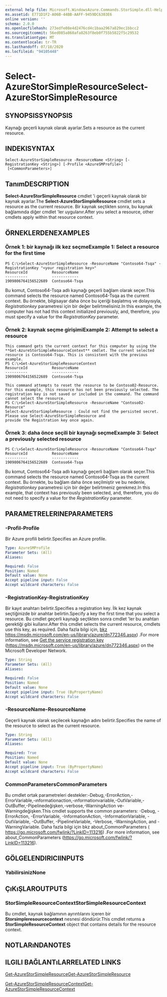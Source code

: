 ```yaml
---
external help file: Microsoft.WindowsAzure.Commands.StorSimple.dll-Help.xml
ms.assetid: E771D1F2-A06B-44BB-AAFF-9459DC6303E6
online version: ''
schema: 2.0.0
ms.openlocfilehash: 273edfe08e4d2476cd4c1baa2967a829ec1bbcc2
ms.sourcegitcommit: 56ed085a868afa8263f8eb0f755b5822f5c29532
ms.translationtype: MT
ms.contentlocale: tr-TR
ms.lasthandoff: 07/18/2020
ms.locfileid: "94105448"
---
```

# <span data-ttu-id="6854a-101">Select-AzureStorSimpleResource</span><span class="sxs-lookup"><span data-stu-id="6854a-101">Select-AzureStorSimpleResource</span></span>

## <span data-ttu-id="6854a-102">SYNOPSIS</span><span class="sxs-lookup"><span data-stu-id="6854a-102">SYNOPSIS</span></span>
<span data-ttu-id="6854a-103">Kaynağı geçerli kaynak olarak ayarlar.</span><span class="sxs-lookup"><span data-stu-id="6854a-103">Sets a resource as the current resource.</span></span>

## <span data-ttu-id="6854a-104">INDEKI</span><span class="sxs-lookup"><span data-stu-id="6854a-104">SYNTAX</span></span>

```
Select-AzureStorSimpleResource -ResourceName <String> [-RegistrationKey <String>] [-Profile <AzureSMProfile>]
 [<CommonParameters>]
```

## <span data-ttu-id="6854a-105">Tanım</span><span class="sxs-lookup"><span data-stu-id="6854a-105">DESCRIPTION</span></span>
<span data-ttu-id="6854a-106">**Select-AzureStorSimpleResource** cmdlet 'i geçerli kaynak olarak bir kaynak ayarlar.</span><span class="sxs-lookup"><span data-stu-id="6854a-106">The **Select-AzureStorSimpleResource** cmdlet sets a resource as the current resource.</span></span>
<span data-ttu-id="6854a-107">Bir kaynak seçtikten sonra, bu kaynak bağlamında diğer cmdlet 'ler uygulanır.</span><span class="sxs-lookup"><span data-stu-id="6854a-107">After you select a resource, other cmdlets apply within that resource context.</span></span>

## <span data-ttu-id="6854a-108">ÖRNEKLERDEN</span><span class="sxs-lookup"><span data-stu-id="6854a-108">EXAMPLES</span></span>

### <span data-ttu-id="6854a-109">Örnek 1: bir kaynağı ilk kez seçme</span><span class="sxs-lookup"><span data-stu-id="6854a-109">Example 1: Select a resource for the first time</span></span>
```
PS C:\>Select-AzureStorSimpleResource -ResourceName "Contoso64-Tsqa" -RegistrationKey "<your registration key>"
ResourceId           ResourceName
----------           ------------
1909806764156522689  Contoso64-Tsqa
```

<span data-ttu-id="6854a-110">Bu komut, Contoso64-Tsqa adlı kaynağı geçerli bağlam olarak seçer.</span><span class="sxs-lookup"><span data-stu-id="6854a-110">This command selects the resource named Contoso64-Tsqa as the current context.</span></span>
<span data-ttu-id="6854a-111">Bu örnekte, bilgisayar daha önce bu içeriği başlatmış ve dolayısıyla, *Registrationkey* parametresi için bir değer belirtmelisiniz.</span><span class="sxs-lookup"><span data-stu-id="6854a-111">In this example, the computer has not had this context initialized previously, and, therefore, you must specify a value for the *RegistrationKey* parameter.</span></span>

### <span data-ttu-id="6854a-112">Örnek 2: kaynak seçme girişimi</span><span class="sxs-lookup"><span data-stu-id="6854a-112">Example 2: Attempt to select a resource</span></span>
```
This command gets the current context for this computer by using the **Get-AzureStorSimpleResourceContext** cmdlet. The current selected resource is Contoso64-Tsqa. This is consistent with the previous example. 
PS C:\>Get-AzureStorSimpleResourceContext
ResourceId           ResourceName
----------           ------------
1909806764156522689  Contoso64-Tsqa 

This command attempts to reset the resource to be Contoso02-Resource. For this example, this resource has not been previously selected. The registration key is not saved or included in the command. The command cannot select the resource. 
PS C:\>Select-AzureStorSimpleResource -ResourceName "Contoso02-Resource"
Select-AzureStorSimpleResource : Could not find the persisted secret. Please use Select-AzureStorSimpleResource and
provide the Registration key once again.
```

### <span data-ttu-id="6854a-113">Örnek 3: daha önce seçili bir kaynağı seçme</span><span class="sxs-lookup"><span data-stu-id="6854a-113">Example 3: Select a previously selected resource</span></span>
```
PS C:\>Select-AzureStorSimpleResource -ResourceName "Contoso64-Tsqa"
ResourceId           ResourceName
----------           ------------
1909806764156522689  Contoso64-Tsqa
```

<span data-ttu-id="6854a-114">Bu komut, Contoso64-Tsqa adlı kaynağı geçerli bağlam olarak seçer.</span><span class="sxs-lookup"><span data-stu-id="6854a-114">This command selects the resource named Contoso64-Tsqa as the current context.</span></span>
<span data-ttu-id="6854a-115">Bu örnekte, bu bağlam daha önce seçilmiştir ve bu nedenle, *Registrationkey* parametresi için bir değer belirtmeniz gerekmez.</span><span class="sxs-lookup"><span data-stu-id="6854a-115">In this example, that context has previously been selected, and, therefore, you do not need to specify a value for the *RegistrationKey* parameter.</span></span>

## <span data-ttu-id="6854a-116">PARAMETRELERINE</span><span class="sxs-lookup"><span data-stu-id="6854a-116">PARAMETERS</span></span>

### <span data-ttu-id="6854a-117">-Profil</span><span class="sxs-lookup"><span data-stu-id="6854a-117">-Profile</span></span>
<span data-ttu-id="6854a-118">Bir Azure profili belirtir.</span><span class="sxs-lookup"><span data-stu-id="6854a-118">Specifies an Azure profile.</span></span>

```yaml
Type: AzureSMProfile
Parameter Sets: (All)
Aliases: 

Required: False
Position: Named
Default value: None
Accept pipeline input: False
Accept wildcard characters: False
```

### <span data-ttu-id="6854a-119">-RegistrationKey</span><span class="sxs-lookup"><span data-stu-id="6854a-119">-RegistrationKey</span></span>
<span data-ttu-id="6854a-120">Bir kayıt anahtarı belirtir.</span><span class="sxs-lookup"><span data-stu-id="6854a-120">Specifies a registration key.</span></span>
<span data-ttu-id="6854a-121">İlk kez kaynak seçtiğinizde bir anahtar belirtin.</span><span class="sxs-lookup"><span data-stu-id="6854a-121">Specify a key the first time that you select a resource.</span></span>
<span data-ttu-id="6854a-122">Bu cmdlet geçerli kaynağı seçtikten sonra cmdlet 'ler bu anahtarı gerektiği gibi kullanır.</span><span class="sxs-lookup"><span data-stu-id="6854a-122">After this cmdlet selects the current resource, cmdlets use this key, as required.</span></span>
<span data-ttu-id="6854a-123">Daha fazla bilgi için, [bkz](https://msdn.microsoft.com/en-us/library/azure/dn772346.aspx) https://msdn.microsoft.com/en-us/library/azure/dn772346.aspx) .</span><span class="sxs-lookup"><span data-stu-id="6854a-123">For more information, see [Get the service registration key](https://msdn.microsoft.com/en-us/library/azure/dn772346.aspx)  (https://msdn.microsoft.com/en-us/library/azure/dn772346.aspx) on the Microsoft Developer Network.</span></span>

```yaml
Type: String
Parameter Sets: (All)
Aliases: 

Required: False
Position: Named
Default value: None
Accept pipeline input: True (ByPropertyName)
Accept wildcard characters: False
```

### <span data-ttu-id="6854a-124">-ResourceName</span><span class="sxs-lookup"><span data-stu-id="6854a-124">-ResourceName</span></span>
<span data-ttu-id="6854a-125">Geçerli kaynak olarak seçilecek kaynağın adını belirtir.</span><span class="sxs-lookup"><span data-stu-id="6854a-125">Specifies the name of the resource to select as the current resource.</span></span>

```yaml
Type: String
Parameter Sets: (All)
Aliases: 

Required: True
Position: Named
Default value: None
Accept pipeline input: True (ByPropertyName)
Accept wildcard characters: False
```

### <span data-ttu-id="6854a-126">CommonParameters</span><span class="sxs-lookup"><span data-stu-id="6854a-126">CommonParameters</span></span>
<span data-ttu-id="6854a-127">Bu cmdlet ortak parametreleri destekler:-Debug,-ErrorAction,-ErrorVariable,-ınformationaction,-ınformationvariable,-OutVariable,-OutBuffer,-Pipelinedeğişken,-verbose,-WarningAction ve-Warningdeğişken.</span><span class="sxs-lookup"><span data-stu-id="6854a-127">This cmdlet supports the common parameters: -Debug, -ErrorAction, -ErrorVariable, -InformationAction, -InformationVariable, -OutVariable, -OutBuffer, -PipelineVariable, -Verbose, -WarningAction, and -WarningVariable.</span></span> <span data-ttu-id="6854a-128">Daha fazla bilgi için bkz about_CommonParameters ( https://go.microsoft.com/fwlink/?LinkID=113216) .</span><span class="sxs-lookup"><span data-stu-id="6854a-128">For more information, see about_CommonParameters (https://go.microsoft.com/fwlink/?LinkID=113216).</span></span>

## <span data-ttu-id="6854a-129">GÖLGELENDIRICI</span><span class="sxs-lookup"><span data-stu-id="6854a-129">INPUTS</span></span>

### <span data-ttu-id="6854a-130">Yabilirsiniz</span><span class="sxs-lookup"><span data-stu-id="6854a-130">None</span></span>

## <span data-ttu-id="6854a-131">ÇıKıŞLAR</span><span class="sxs-lookup"><span data-stu-id="6854a-131">OUTPUTS</span></span>

### <span data-ttu-id="6854a-132">StorSimpleResourceContext</span><span class="sxs-lookup"><span data-stu-id="6854a-132">StorSimpleResourceContext</span></span>
<span data-ttu-id="6854a-133">Bu cmdlet, kaynak bağlamının ayrıntılarını içeren bir **Storsimpleresourcecontext** nesnesi döndürür.</span><span class="sxs-lookup"><span data-stu-id="6854a-133">This cmdlet returns a **StorSimpleResourceContext** object that contains details for the resource context.</span></span>

## <span data-ttu-id="6854a-134">NOTLARıNDA</span><span class="sxs-lookup"><span data-stu-id="6854a-134">NOTES</span></span>

## <span data-ttu-id="6854a-135">ILGILI BAĞLANTıLAR</span><span class="sxs-lookup"><span data-stu-id="6854a-135">RELATED LINKS</span></span>

[<span data-ttu-id="6854a-136">Get-AzureStorSimpleResource</span><span class="sxs-lookup"><span data-stu-id="6854a-136">Get-AzureStorSimpleResource</span></span>](./Get-AzureStorSimpleResource.md)

[<span data-ttu-id="6854a-137">Get-AzureStorSimpleResourceContext</span><span class="sxs-lookup"><span data-stu-id="6854a-137">Get-AzureStorSimpleResourceContext</span></span>](./Get-AzureStorSimpleResourceContext.md)


